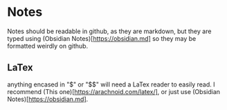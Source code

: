 # Notes
Notes should be readable in github, as they are markdown, but they are typed using (Obsidian Notes)[https://obsidian.md] so they may be formatted weirdly on github.
## LaTex
anything encased in "$" or "$$" will need a LaTex reader to easily read. I recommend (This one)[https://arachnoid.com/latex/], or just use (Obsidian Notes)[https://obsidian.md].

